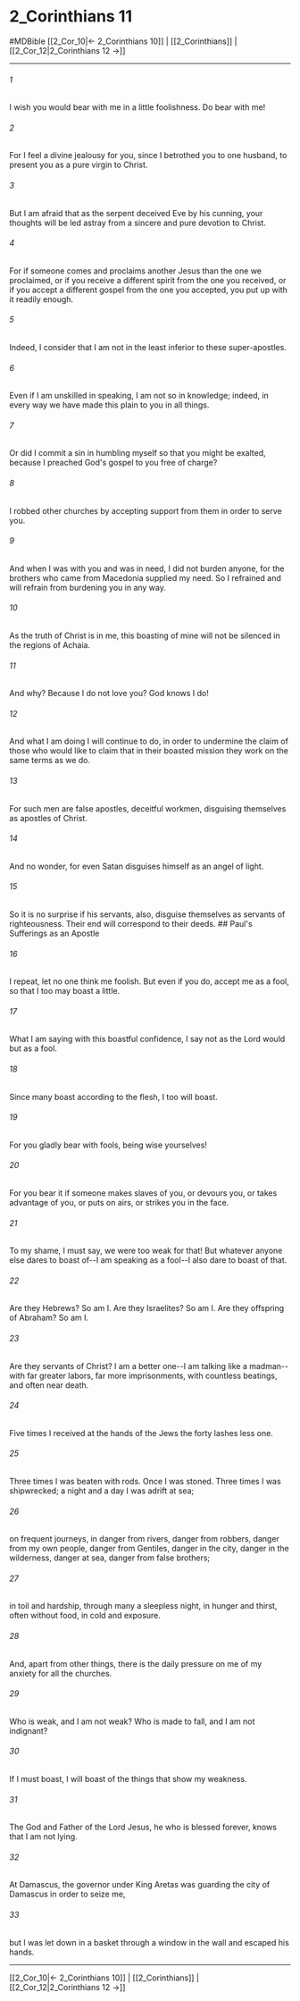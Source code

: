 # 2_Corinthians 11
#MDBible
[[2_Cor_10|← 2_Corinthians 10]] | [[2_Corinthians]] | [[2_Cor_12|2_Corinthians 12 →]]

***

###### 1 

I wish you would bear with me in a little foolishness. Do bear with me! 

###### 2 

For I feel a divine jealousy for you, since I betrothed you to one husband, to present you as a pure virgin to Christ. 

###### 3 

But I am afraid that as the serpent deceived Eve by his cunning, your thoughts will be led astray from a sincere and pure devotion to Christ. 

###### 4 

For if someone comes and proclaims another Jesus than the one we proclaimed, or if you receive a different spirit from the one you received, or if you accept a different gospel from the one you accepted, you put up with it readily enough. 

###### 5 

Indeed, I consider that I am not in the least inferior to these super-apostles. 

###### 6 

Even if I am unskilled in speaking, I am not so in knowledge; indeed, in every way we have made this plain to you in all things. 

###### 7 

Or did I commit a sin in humbling myself so that you might be exalted, because I preached God's gospel to you free of charge? 

###### 8 

I robbed other churches by accepting support from them in order to serve you. 

###### 9 

And when I was with you and was in need, I did not burden anyone, for the brothers who came from Macedonia supplied my need. So I refrained and will refrain from burdening you in any way. 

###### 10 

As the truth of Christ is in me, this boasting of mine will not be silenced in the regions of Achaia. 

###### 11 

And why? Because I do not love you? God knows I do! 

###### 12 

And what I am doing I will continue to do, in order to undermine the claim of those who would like to claim that in their boasted mission they work on the same terms as we do. 

###### 13 

For such men are false apostles, deceitful workmen, disguising themselves as apostles of Christ. 

###### 14 

And no wonder, for even Satan disguises himself as an angel of light. 

###### 15 

So it is no surprise if his servants, also, disguise themselves as servants of righteousness. Their end will correspond to their deeds. ## Paul's Sufferings as an Apostle 

###### 16 

I repeat, let no one think me foolish. But even if you do, accept me as a fool, so that I too may boast a little. 

###### 17 

What I am saying with this boastful confidence, I say not as the Lord would but as a fool. 

###### 18 

Since many boast according to the flesh, I too will boast. 

###### 19 

For you gladly bear with fools, being wise yourselves! 

###### 20 

For you bear it if someone makes slaves of you, or devours you, or takes advantage of you, or puts on airs, or strikes you in the face. 

###### 21 

To my shame, I must say, we were too weak for that! But whatever anyone else dares to boast of--I am speaking as a fool--I also dare to boast of that. 

###### 22 

Are they Hebrews? So am I. Are they Israelites? So am I. Are they offspring of Abraham? So am I. 

###### 23 

Are they servants of Christ? I am a better one--I am talking like a madman--with far greater labors, far more imprisonments, with countless beatings, and often near death. 

###### 24 

Five times I received at the hands of the Jews the forty lashes less one. 

###### 25 

Three times I was beaten with rods. Once I was stoned. Three times I was shipwrecked; a night and a day I was adrift at sea; 

###### 26 

on frequent journeys, in danger from rivers, danger from robbers, danger from my own people, danger from Gentiles, danger in the city, danger in the wilderness, danger at sea, danger from false brothers; 

###### 27 

in toil and hardship, through many a sleepless night, in hunger and thirst, often without food, in cold and exposure. 

###### 28 

And, apart from other things, there is the daily pressure on me of my anxiety for all the churches. 

###### 29 

Who is weak, and I am not weak? Who is made to fall, and I am not indignant? 

###### 30 

If I must boast, I will boast of the things that show my weakness. 

###### 31 

The God and Father of the Lord Jesus, he who is blessed forever, knows that I am not lying. 

###### 32 

At Damascus, the governor under King Aretas was guarding the city of Damascus in order to seize me, 

###### 33 

but I was let down in a basket through a window in the wall and escaped his hands. 

***

[[2_Cor_10|← 2_Corinthians 10]] | [[2_Corinthians]] | [[2_Cor_12|2_Corinthians 12 →]]
